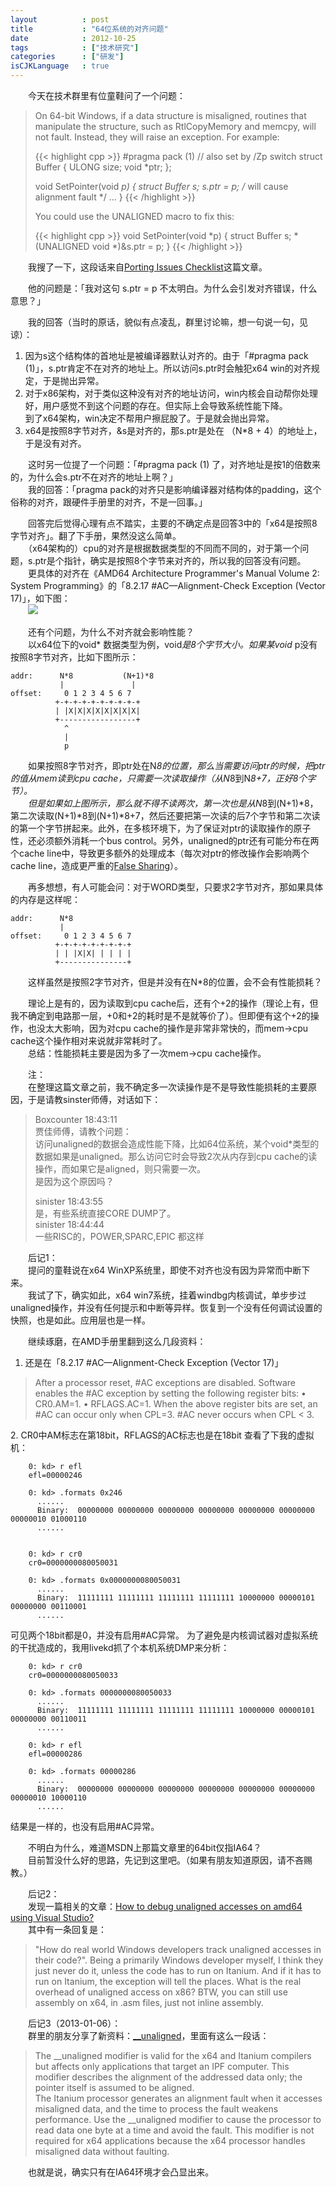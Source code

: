 ```yaml
---
layout          : post
title           : "64位系统的对齐问题"
date            : 2012-10-25
tags            : ["技术研究"]
categories      : ["研发"]
isCJKLanguage   : true
---
```


　　今天在技术群里有位童鞋问了一个问题：

> On 64-bit Windows, if a data structure is misaligned, routines that manipulate the structure, such as RtlCopyMemory and memcpy, will not fault. Instead, they will raise an exception. For example:
> 
> {{< highlight cpp >}}
>  #pragma pack (1) // also set by /Zp switch 
>  struct Buffer {
>      ULONG size;
>      void *ptr;
>  };
>
>  void SetPointer(void *p) {
>      struct Buffer s;
>      s.ptr = p;  /* will cause alignment fault */
>      ...
>  }
> {{< /highlight >}}
>  
>  You could use the UNALIGNED macro to fix this:
>  
> {{< highlight cpp >}}
>  void SetPointer(void *p) {
>      struct Buffer s;
>      *(UNALIGNED void *)&s.ptr = p;
>  }
> {{< /highlight >}}

　　我搜了一下，这段话来自[Porting Issues Checklist](http://msdn.microsoft.com/en-us/library/windows/hardware/ff559744.aspx)这篇文章。

　　他的问题是：「我对这句 s.ptr = p 不太明白。为什么会引发对齐错误，什么意思？」

　　我的回答（当时的原话，貌似有点凌乱，群里讨论嘛，想一句说一句，见谅）：

1. 因为s这个结构体的首地址是被编译器默认对齐的。由于「#pragma pack (1)」，s.ptr肯定不在对齐的地址上。所以访问s.ptr时会触犯x64 win的对齐规定，于是抛出异常。
2. 对于x86架构，对于类似这种没有对齐的地址访问，win内核会自动帮你处理好，用户感觉不到这个问题的存在。但实际上会导致系统性能下降。   
   到了x64架构，win决定不帮用户擦屁股了。于是就会抛出异常。 
3. x64是按照8字节对齐，&s是对齐的，那s.ptr是处在 （N*8 + 4）的地址上，于是没有对齐。

　　这时另一位提了一个问题：「#pragma pack (1) 了，对齐地址是按1的倍数来的，为什么会s.ptr不在对齐的地址上啊？」  
　　我的回答：「pragma pack的对齐只是影响编译器对结构体的padding，这个俗称的对齐，跟硬件手册里的对齐，不是一回事。」

　　回答完后觉得心理有点不踏实，主要的不确定点是回答3中的「x64是按照8字节对齐」。翻了下手册，果然没这么简单。  
　　（x64架构的）cpu的对齐是根据数据类型的不同而不同的，对于第一个问题，s.ptr是个指针，确实是按照8个字节来对齐的，所以我的回答没有问题。  
　　更具体的对齐在《AMD64 Architecture Programmer's Manual Volume 2: System Programming》的「8.2.17  #AC—Alignment-Check Exception (Vector 17)」，如下图：  
　　<img src="/images/2012-10-25/Data-Type-Alignment.jpg"/>

　　还有个问题，为什么不对齐就会影响性能？  
　　以x64位下的void* 数据类型为例，void*是8个字节大小。如果某void* p没有按照8字节对齐，比如下图所示：

    addr:      N*8           (N+1)*8
               |               |
    offset:     0 1 2 3 4 5 6 7
              +-+-+-+-+-+-+-+-+-+
              | |X|X|X|X|X|X|X|X|
              +-----------------+
                ^
                |
                p


　　如果按照8字节对齐，即ptr处在N*8的位置，那么当需要访问ptr的时候，把ptr的值从mem读到cpu cache，只需要一次读取操作（从N*8到N*8+7，正好8个字节）。  
　　但是如果如上图所示，那么就不得不读两次，第一次也是从N*8到(N+1)*8，第二次读取(N+1)*8到(N+1)*8+7，然后还要把第一次读的后7个字节和第二次读的第一个字节拼起来。此外，在多核环境下，为了保证对ptr的读取操作的原子性，还必须额外消耗一个bus control。另外，unaligned的ptr还有可能分布在两个cache line中，导致更多额外的处理成本（每次对ptr的修改操作会影响两个cache line，造成更严重的[False Sharing](http://software.intel.com/en-us/articles/avoiding-and-identifying-false-sharing-among-threads/)）。

　　再多想想，有人可能会问：对于WORD类型，只要求2字节对齐，那如果具体的内存是这样呢：

    addr:      N*8
               |
    offset:     0 1 2 3 4 5 6 7
              +-+-+-+-+-+-+-+-+
              | | |X|X| | | | |
              +---------------+

　　这样虽然是按照2字节对齐，但是并没有在N*8的位置，会不会有性能损耗？

　　理论上是有的，因为读取到cpu cache后，还有个+2的操作（理论上有，但我不确定到电路那一层，+0和+2的耗时是不是就等价了）。但即便有这个+2的操作，也没太大影响，因为对cpu cache的操作是非常非常快的，而mem->cpu cache这个操作相对来说就非常耗时了。  
　　总结：性能损耗主要是因为多了一次mem->cpu cache操作。

　　注：  
　　在整理这篇文章之前，我不确定多一次读操作是不是导致性能损耗的主要原因，于是请教sinster师傅，对话如下：

> Boxcounter 18:43:11  
> 贾佳师傅，请教个问题：  
> 访问unaligned的数据会造成性能下降，比如64位系统，某个void*类型的数据如果是unaligned。那么访问它时会导致2次从内存到cpu cache的读操作，而如果它是aligned，则只需要一次。  
> 是因为这个原因吗？
>
> sinister 18:43:55  
> 是，有些系统直接CORE DUMP了。   
> sinister 18:44:44  
> 一些RISC的，POWER,SPARC,EPIC 都这样 

　　后记1：  
　　提问的童鞋说在x64 WinXP系统里，即使不对齐也没有因为异常而中断下来。  
　　我试了下，确实如此，x64 win7系统，挂着windbg内核调试，单步步过unaligned操作，并没有任何提示和中断等异样。恢复到一个没有任何调试设置的快照，也是如此。应用层也是一样。

　　继续琢磨，在AMD手册里翻到这么几段资料：

1. 还是在「8.2.17  #AC—Alignment-Check Exception (Vector 17)」  
<blockquote>
After a processor reset, #AC exceptions are disabled. Software enables the #AC exception by setting  
the following register bits:  
• CR0.AM=1.  
• RFLAGS.AC=1.  
When the above register bits are set, an #AC can occur only when CPL=3. #AC never occurs when  
CPL < 3.  
</blockquote>
2. CR0中AM标志在第18bit，RFLAGS的AC标志也是在18bit
   查看了下我的虚拟机：

        0: kd> r efl
        efl=00000246
        
        0: kd> .formats 0x246
          ......
          Binary:  00000000 00000000 00000000 00000000 00000000 00000000 00000010 01000110
          ......
        
        
        0: kd> r cr0
        cr0=0000000080050031
        
        0: kd> .formats 0x0000000080050031 
          ......
          Binary:  11111111 11111111 11111111 11111111 10000000 00000101 00000000 00110001
          ......
   可见两个18bit都是0，并没有启用#AC异常。
   为了避免是内核调试器对虚拟系统的干扰造成的，我用livekd抓了个本机系统DMP来分析：

        0: kd> r cr0
        cr0=0000000080050033
        
        0: kd> .formats 0000000080050033
          ......
          Binary:  11111111 11111111 11111111 11111111 10000000 00000101 00000000 00110011
          ......
        
        0: kd> r efl
        efl=00000286
        
        0: kd> .formats 00000286
          ......
          Binary:  00000000 00000000 00000000 00000000 00000000 00000000 00000010 10000110
          ......
   结果是一样的，也没有启用#AC异常。

　　不明白为什么，难道MSDN上那篇文章里的64bit仅指IA64？  
　　目前暂没什么好的思路，先记到这里吧。（如果有朋友知道原因，请不吝赐教。）

　　后记2：  
　　发现一篇相关的文章：[How to debug unaligned accesses on amd64 using Visual Studio?](http://stackoverflow.com/questions/5498102/how-to-debug-unaligned-accesses-on-amd64-using-visual-studio)  
　　其中有一条回复是：

> "How do real world Windows developers track unaligned accesses in their code?". Being a primarily Windows developer myself, I think they just never do it, unless the code has to run on Itanium. And if it has to run on Itanium, the exception will tell the places. What is the real overhead of unaligned access on x86? BTW, you can still use assembly on x64, in .asm files, just not inline assembly. 

　　后记3（2013-01-06）：  
　　群里的朋友分享了新资料：[__unaligned](http://msdn.microsoft.com/en-us/library/ms177389.aspx)，里面有这么一段话：  

> The __unaligned modifier is valid for the x64 and Itanium compilers but affects only applications that target an IPF computer. This modifier describes the alignment of the addressed data only; the pointer itself is assumed to be aligned.  
> The Itanium processor generates an alignment fault when it accesses misaligned data, and the time to process the fault weakens performance. Use the __unaligned modifier to cause the processor to read data one byte at a time and avoid the fault. This modifier is not required for x64 applications because the x64 processor handles misaligned data without faulting.

　　也就是说，确实只有在IA64环境才会凸显出来。

